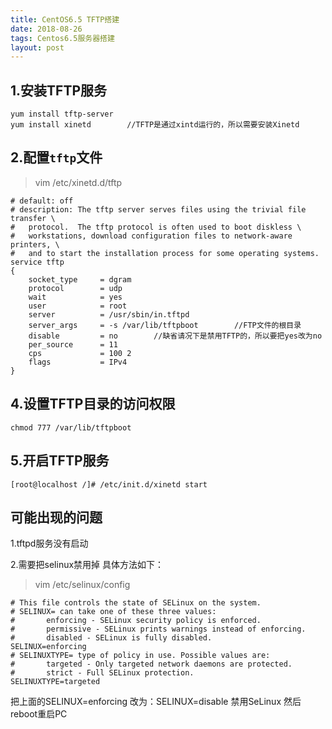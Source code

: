 ```yaml
---
title: CentOS6.5 TFTP搭建
date: 2018-08-26
tags: Centos6.5服务器搭建
layout: post
---
```


1.安装TFTP服务
-------
```
yum install tftp-server
yum install xinetd        //TFTP是通过xintd运行的，所以需要安装Xinetd
```
2.配置`tftp`文件
-------
>vim /etc/xinetd.d/tftp

```shell
# default: off
# description: The tftp server serves files using the trivial file transfer \
#   protocol.  The tftp protocol is often used to boot diskless \
#   workstations, download configuration files to network-aware printers, \
#   and to start the installation process for some operating systems.
service tftp
{
    socket_type     = dgram
    protocol        = udp
    wait            = yes
    user            = root
    server          = /usr/sbin/in.tftpd
    server_args     = -s /var/lib/tftpboot        //FTP文件的根目录
    disable         = no        //缺省请况下是禁用TFTP的，所以要把yes改为no
    per_source      = 11
    cps             = 100 2
    flags           = IPv4
}
```
4.设置TFTP目录的访问权限
-------
```
chmod 777 /var/lib/tftpboot
```
5.开启TFTP服务
-------
```shell
[root@localhost /]# /etc/init.d/xinetd start
```


可能出现的问题
-------
1.tftpd服务没有启动

2.需要把selinux禁用掉 具体方法如下：

>vim /etc/selinux/config      

```
# This file controls the state of SELinux on the system.
# SELINUX= can take one of these three values:
#       enforcing - SELinux security policy is enforced.
#       permissive - SELinux prints warnings instead of enforcing.
#       disabled - SELinux is fully disabled.
SELINUX=enforcing
# SELINUXTYPE= type of policy in use. Possible values are:
#       targeted - Only targeted network daemons are protected.
#       strict - Full SELinux protection.
SELINUXTYPE=targeted
```

把上面的SELINUX=enforcing 改为：SELINUX=disable  禁用SeLinux
然后reboot重启PC
